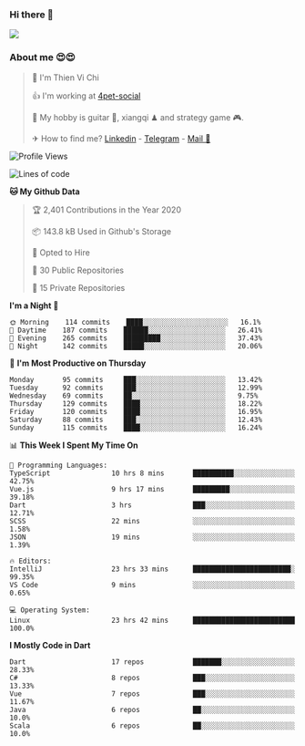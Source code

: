 ### Hi there 👋
![](https://media1.tenor.com/images/9aa4aee77151757a310fcdb4b8fd2a0a/tenor.gif?itemid=12671405)

### About me 😍😍

> 🙎 I'm Thien Vi Chi
> 
> 👍 I'm working at [4pet-social](https://github.com/4pet-social)
>
> 🥞 My hobby is guitar 🎸, xiangqi ♟ and strategy game 🎮.
> 
> ✈ How to find me? [Linkedin](https://www.linkedin.com/in/tvc12/) - [Telegram](https://t.me/yeutham212) - [Mail 📧](mailto:meomeocf98@gmail.com)
> 

<!--START_SECTION:waka-->
![Profile Views](http://img.shields.io/badge/Profile%20Views-7-blue)

![Lines of code](https://img.shields.io/badge/From%20Hello%20World%20I%27ve%20Written-712086%20lines%20of%20code-blue)

**🐱 My Github Data** 

> 🏆 2,401 Contributions in the Year 2020
 > 
> 📦 143.8 kB Used in Github's Storage 
 > 
> 💼 Opted to Hire
 > 
> 📜 30 Public Repositories 
 > 
> 🔑 15 Private Repositories  
 > 
**I'm a Night 🦉** 

```text
🌞 Morning    114 commits    ████░░░░░░░░░░░░░░░░░░░░░   16.1% 
🌆 Daytime    187 commits    ██████░░░░░░░░░░░░░░░░░░░   26.41% 
🌃 Evening    265 commits    █████████░░░░░░░░░░░░░░░░   37.43% 
🌙 Night      142 commits    █████░░░░░░░░░░░░░░░░░░░░   20.06%

```
📅 **I'm Most Productive on Thursday** 

```text
Monday       95 commits     ███░░░░░░░░░░░░░░░░░░░░░░   13.42% 
Tuesday      92 commits     ███░░░░░░░░░░░░░░░░░░░░░░   12.99% 
Wednesday    69 commits     ██░░░░░░░░░░░░░░░░░░░░░░░   9.75% 
Thursday     129 commits    ████░░░░░░░░░░░░░░░░░░░░░   18.22% 
Friday       120 commits    ████░░░░░░░░░░░░░░░░░░░░░   16.95% 
Saturday     88 commits     ███░░░░░░░░░░░░░░░░░░░░░░   12.43% 
Sunday       115 commits    ████░░░░░░░░░░░░░░░░░░░░░   16.24%

```


📊 **This Week I Spent My Time On** 

```text
💬 Programming Languages: 
TypeScript               10 hrs 8 mins       ██████████░░░░░░░░░░░░░░░   42.75% 
Vue.js                   9 hrs 17 mins       █████████░░░░░░░░░░░░░░░░   39.18% 
Dart                     3 hrs               ███░░░░░░░░░░░░░░░░░░░░░░   12.71% 
SCSS                     22 mins             ░░░░░░░░░░░░░░░░░░░░░░░░░   1.58% 
JSON                     19 mins             ░░░░░░░░░░░░░░░░░░░░░░░░░   1.39%

🔥 Editors: 
IntelliJ                 23 hrs 33 mins      ████████████████████████░   99.35% 
VS Code                  9 mins              ░░░░░░░░░░░░░░░░░░░░░░░░░   0.65%

💻 Operating System: 
Linux                    23 hrs 42 mins      █████████████████████████   100.0%

```

**I Mostly Code in Dart** 

```text
Dart                     17 repos            ███████░░░░░░░░░░░░░░░░░░   28.33% 
C#                       8 repos             ███░░░░░░░░░░░░░░░░░░░░░░   13.33% 
Vue                      7 repos             ███░░░░░░░░░░░░░░░░░░░░░░   11.67% 
Java                     6 repos             ██░░░░░░░░░░░░░░░░░░░░░░░   10.0% 
Scala                    6 repos             ██░░░░░░░░░░░░░░░░░░░░░░░   10.0%

```



<!--END_SECTION:waka-->